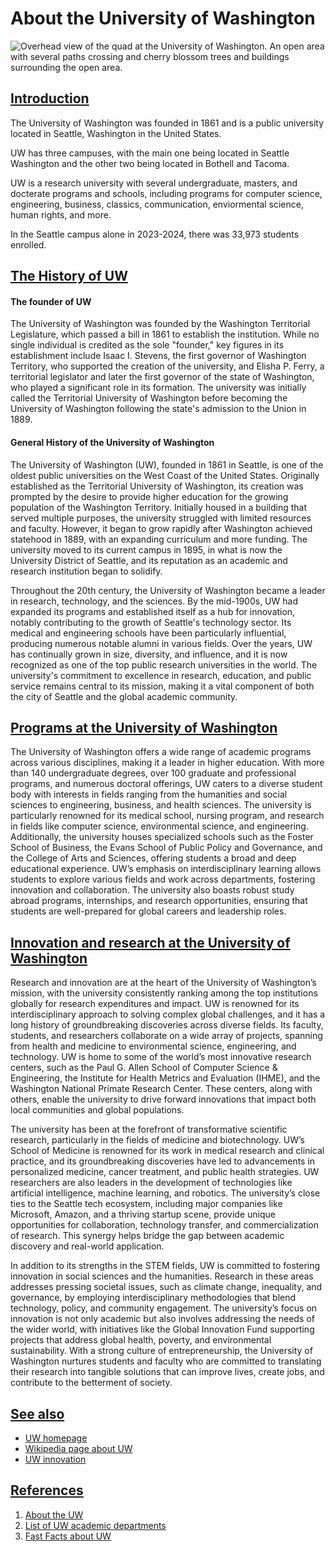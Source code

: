 # About the University of Washington
![Overhead view of the quad at the University of Washington. An open area with several paths crossing and cherry blossom trees and buildings surrounding the open area.](https://artsci.washington.edu/sites/default/files/2022-02/About-main1.1.jpg)

## <ins>Introduction</ins>
The University of Washington was founded in 1861 and is a public university located in Seattle, Washington in the United States.

UW has three campuses, with the main one being located in Seattle Washington and the other two being located in Bothell and Tacoma.

UW is a research university with several undergraduate, masters, and docterate programs and schools, including programs for computer science, engineering, business, classics, communication, enviormental science, human rights, and more.

In the Seattle campus alone in 2023-2024, there was 33,973 students enrolled.


## <ins>The History of UW</ins>

#### The founder of UW
The University of Washington was founded by the Washington Territorial Legislature, which passed a bill in 1861 to establish the institution. While no single individual is credited as the sole "founder," key figures in its establishment include Isaac I. Stevens, the first governor of Washington Territory, who supported the creation of the university, and Elisha P. Ferry, a territorial legislator and later the first governor of the state of Washington, who played a significant role in its formation. The university was initially called the Territorial University of Washington before becoming the University of Washington following the state's admission to the Union in 1889.

#### General History of the University of Washington
The University of Washington (UW), founded in 1861 in Seattle, is one of the oldest public universities on the West Coast of the United States. Originally established as the Territorial University of Washington, its creation was prompted by the desire to provide higher education for the growing population of the Washington Territory. Initially housed in a building that served multiple purposes, the university struggled with limited resources and faculty. However, it began to grow rapidly after Washington achieved statehood in 1889, with an expanding curriculum and more funding. The university moved to its current campus in 1895, in what is now the University District of Seattle, and its reputation as an academic and research institution began to solidify.

Throughout the 20th century, the University of Washington became a leader in research, technology, and the sciences. By the mid-1900s, UW had expanded its programs and established itself as a hub for innovation, notably contributing to the growth of Seattle's technology sector. Its medical and engineering schools have been particularly influential, producing numerous notable alumni in various fields. Over the years, UW has continually grown in size, diversity, and influence, and it is now recognized as one of the top public research universities in the world. The university's commitment to excellence in research, education, and public service remains central to its mission, making it a vital component of both the city of Seattle and the global academic community.

## <ins>Programs at the University of Washington</ins>
The University of Washington offers a wide range of academic programs across various disciplines, making it a leader in higher education. With more than 140 undergraduate degrees, over 100 graduate and professional programs, and numerous doctoral offerings, UW caters to a diverse student body with interests in fields ranging from the humanities and social sciences to engineering, business, and health sciences. The university is particularly renowned for its medical school, nursing program, and research in fields like computer science, environmental science, and engineering. Additionally, the university houses specialized schools such as the Foster School of Business, the Evans School of Public Policy and Governance, and the College of Arts and Sciences, offering students a broad and deep educational experience. UW’s emphasis on interdisciplinary learning allows students to explore various fields and work across departments, fostering innovation and collaboration. The university also boasts robust study abroad programs, internships, and research opportunities, ensuring that students are well-prepared for global careers and leadership roles.

## <ins>Innovation and research at the University of Washington</ins>
Research and innovation are at the heart of the University of Washington’s mission, with the university consistently ranking among the top institutions globally for research expenditures and impact. UW is renowned for its interdisciplinary approach to solving complex global challenges, and it has a long history of groundbreaking discoveries across diverse fields. Its faculty, students, and researchers collaborate on a wide array of projects, spanning from health and medicine to environmental science, engineering, and technology. UW is home to some of the world’s most innovative research centers, such as the Paul G. Allen School of Computer Science & Engineering, the Institute for Health Metrics and Evaluation (IHME), and the Washington National Primate Research Center. These centers, along with others, enable the university to drive forward innovations that impact both local communities and global populations.

The university has been at the forefront of transformative scientific research, particularly in the fields of medicine and biotechnology. UW’s School of Medicine is renowned for its work in medical research and clinical practice, and its groundbreaking discoveries have led to advancements in personalized medicine, cancer treatment, and public health strategies. UW researchers are also leaders in the development of technologies like artificial intelligence, machine learning, and robotics. The university’s close ties to the Seattle tech ecosystem, including major companies like Microsoft, Amazon, and a thriving startup scene, provide unique opportunities for collaboration, technology transfer, and commercialization of research. This synergy helps bridge the gap between academic discovery and real-world application.

In addition to its strengths in the STEM fields, UW is committed to fostering innovation in social sciences and the humanities. Research in these areas addresses pressing societal issues, such as climate change, inequality, and governance, by employing interdisciplinary methodologies that blend technology, policy, and community engagement. The university’s focus on innovation is not only academic but also involves addressing the needs of the wider world, with initiatives like the Global Innovation Fund supporting projects that address global health, poverty, and environmental sustainability. With a strong culture of entrepreneurship, the University of Washington nurtures students and faculty who are committed to translating their research into tangible solutions that can improve lives, create jobs, and contribute to the betterment of society.

## <ins>See also</ins>
- [UW homepage](https://www.washington.edu/)
- [Wikipedia page about UW](https://en.wikipedia.org/wiki/University_of_Washington)
- [UW innovation](https://www.washington.edu/innovation/?utm_source=whitebar&utm_medium=click&utm_campaign=about&utm_term=innovation)

## <ins>References</ins>
1. [About the UW](https://www.washington.edu/about/?utm_source=whitebar&utm_medium=click&utm_campaign=about&utm_term=abouttheuw)
2. [List of UW academic departments](https://www.washington.edu/about/academics/departments/)
3. [Fast Facts about UW](https://www.washington.edu/opb/uw-data/fast-facts/fast-facts-html-only/)